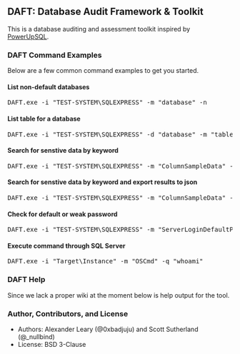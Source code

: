 ## DAFT: Database Audit Framework & Toolkit 
This is a database auditing and assessment toolkit inspired by <a href="https://github.com/NetSPI/PowerUpSQL/wiki">PowerUpSQL</a>.

### DAFT Command Examples
Below are a few common command examples to get you started.

#### List non-default databases
<pre>DAFT.exe -i "TEST-SYSTEM\SQLEXPRESS" -m "database" -n</pre>

#### List table for a database
<pre>DAFT.exe -i "TEST-SYSTEM\SQLEXPRESS" -d "database" -m "tables"</pre>

#### Search for senstive data by keyword
<pre>DAFT.exe -i "TEST-SYSTEM\SQLEXPRESS" -m "ColumnSampleData" --SearchKeywords="password,licence,ssn" --SampleSize=5</pre>

#### Search for senstive data by keyword and export results to json
<pre>DAFT.exe -i "TEST-SYSTEM\SQLEXPRESS" -m "ColumnSampleData" --SearchKeywords="password,licence,ssn" --SampleSize=5 -j -o "sensative_data_discovered.json"</pre>

#### Check for default or weak password
<pre>DAFT.exe -i "TEST-SYSTEM\SQLEXPRESS" -m "ServerLoginDefaultPw" -c -o "default_passwords_found.csv"</pre>

#### Execute command through SQL Server
<pre>DAFT.exe -i "Target\Instance" -m "OSCmd" -q "whoami"</pre>

### DAFT Help
Since we lack a proper wiki at the moment below is help output for the tool.

### Author, Contributors, and License
* Authors: Alexander Leary (@0xbadjuju) and Scott Sutherland (@_nullbind)
* License: BSD 3-Clause



